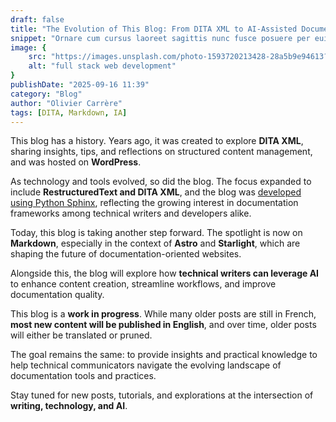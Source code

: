 ```yaml
---
draft: false
title: "The Evolution of This Blog: From DITA XML to AI-Assisted Documentation"
snippet: "Ornare cum cursus laoreet sagittis nunc fusce posuere per euismod dis vehicula a, semper fames lacus maecenas dictumst pulvinar neque enim non potenti. Torquent hac sociosqu eleifend potenti."
image: {
    src: "https://images.unsplash.com/photo-1593720213428-28a5b9e94613?&fit=crop&w=430&h=240",
    alt: "full stack web development"
}
publishDate: "2025-09-16 11:39"
category: "Blog"
author: "Olivier Carrère"
tags: [DITA, Markdown, IA]
---
```


This blog has a history. Years ago, it was created to explore **DITA XML**, sharing insights, tips, and reflections on structured content management, and was hosted on **WordPress**.

As technology and tools evolved, so did the blog. The focus expanded to include **RestructuredText and DITA XML**, and the blog was [developed using Python Sphinx](https://docs.redaction-technique.org/), reflecting the growing interest in documentation frameworks among technical writers and developers alike.

Today, this blog is taking another step forward. The spotlight is now on **Markdown**, especially in the context of **Astro** and **Starlight**, which are shaping the future of documentation-oriented websites.

Alongside this, the blog will explore how **technical writers can leverage AI** to enhance content creation, streamline workflows, and improve documentation quality.

This blog is a **work in progress**. While many older posts are still in French, **most new content will be published in English**, and over time, older posts will either be translated or pruned.

The goal remains the same: to provide insights and practical knowledge to help technical communicators navigate the evolving landscape of documentation tools and practices.

Stay tuned for new posts, tutorials, and explorations at the intersection of **writing, technology, and AI**.
